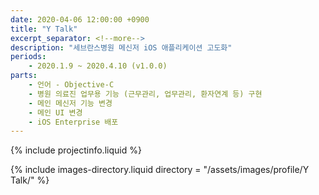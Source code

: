 ```yaml
---
date: 2020-04-06 12:00:00 +0900
title: "Y Talk"
excerpt_separator: <!--more-->
description: "세브란스병원 메신저 iOS 애플리케이션 고도화"
periods: 
    - 2020.1.9 ~ 2020.4.10 (v1.0.0)
parts:
    - 언어 - Objective-C
    - 병원 의료진 업무용 기능 (근무관리, 업무관리, 환자연계 등) 구현
    - 메인 메신저 기능 변경
    - 메인 UI 변경
    - iOS Enterprise 배포
---
```


{% include projectinfo.liquid %}

<!--more-->

{% include images-directory.liquid directory = "/assets/images/profile/Y Talk/" %}

